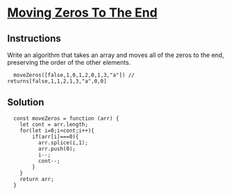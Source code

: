 # [Moving Zeros To The End](https://www.codewars.com/kata/moving-zeros-to-the-end/train/javascript)

## Instructions
  
  Write an algorithm that takes an array and moves all of the zeros to the end, preserving the order of the other elements.

```
  moveZeros([false,1,0,1,2,0,1,3,"a"]) // returns[false,1,1,2,1,3,"a",0,0]
```
  
## Solution

```
  const moveZeros = function (arr) {
    let cont = arr.length;
    for(let i=0;i<cont;i++){
        if(arr[i]===0){
          arr.splice(i,1);
          arr.push(0);
          i--;
          cont--;
        }
    }
    return arr; 
  }
```

